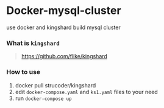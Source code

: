 # Docker-mysql-cluster
use docker and kingshard build mysql cluster

### What is `kingshard`
>  https://github.com/flike/kingshard

### How to use
1.  docker pull strucoder/kingshard
2.  edit `docker-compose.yaml` and `ks1.yaml` files to your need
3.  run `docker-compose up`
